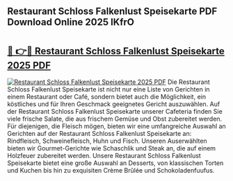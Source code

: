 ## Restaurant Schloss Falkenlust Speisekarte PDF Download Online 2025 IKfrO

# <h2><a href="http://gc8s8ad.nevu.top/?p=Restaurant+Schloss+Falkenlust+Speisekarte">🔗 👉🔴 Restaurant Schloss Falkenlust Speisekarte 2025 PDF</a></h2>

[![Restaurant Schloss Falkenlust Speisekarte 2025 PDF](https://i.imgur.com/dBaPXMq.png)](http://gc8s8ad.nevu.top/?p=Restaurant+Schloss+Falkenlust+Speisekarte)
Die Restaurant Schloss Falkenlust Speisekarte ist nicht nur eine Liste von Gerichten in einem Restaurant oder Café, sondern bietet auch die Möglichkeit, ein köstliches und für Ihren Geschmack geeignetes Gericht auszuwählen. Auf der Restaurant Schloss Falkenlust Speisekarte unserer Cafeteria finden Sie viele frische Salate, die aus frischem Gemüse und Obst zubereitet werden. Für diejenigen, die Fleisch mögen, bieten wir eine umfangreiche Auswahl an Gerichten auf der Restaurant Schloss Falkenlust Speisekarte an: Rindfleisch, Schweinefleisch, Huhn und Fisch. Unseren Auserwählten bieten wir Gourmet-Gerichte wie Schaschlik und Steak an, die auf einem Holzfeuer zubereitet werden. Unsere Restaurant Schloss Falkenlust Speisekarte bietet eine große Auswahl an Desserts, von klassischen Torten und Kuchen bis hin zu exquisiten Crème Brûlée und Schokoladenfuufus.
